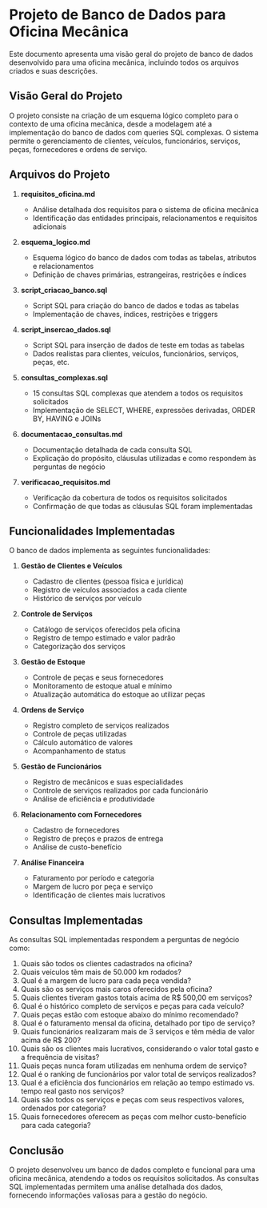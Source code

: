 # Projeto de Banco de Dados para Oficina Mecânica

Este documento apresenta uma visão geral do projeto de banco de dados desenvolvido para uma oficina mecânica, incluindo todos os arquivos criados e suas descrições.

## Visão Geral do Projeto

O projeto consiste na criação de um esquema lógico completo para o contexto de uma oficina mecânica, desde a modelagem até a implementação do banco de dados com queries SQL complexas. O sistema permite o gerenciamento de clientes, veículos, funcionários, serviços, peças, fornecedores e ordens de serviço.

## Arquivos do Projeto

1. **requisitos_oficina.md**
   - Análise detalhada dos requisitos para o sistema de oficina mecânica
   - Identificação das entidades principais, relacionamentos e requisitos adicionais

2. **esquema_logico.md**
   - Esquema lógico do banco de dados com todas as tabelas, atributos e relacionamentos
   - Definição de chaves primárias, estrangeiras, restrições e índices

3. **script_criacao_banco.sql**
   - Script SQL para criação do banco de dados e todas as tabelas
   - Implementação de chaves, índices, restrições e triggers

4. **script_insercao_dados.sql**
   - Script SQL para inserção de dados de teste em todas as tabelas
   - Dados realistas para clientes, veículos, funcionários, serviços, peças, etc.

5. **consultas_complexas.sql**
   - 15 consultas SQL complexas que atendem a todos os requisitos solicitados
   - Implementação de SELECT, WHERE, expressões derivadas, ORDER BY, HAVING e JOINs

6. **documentacao_consultas.md**
   - Documentação detalhada de cada consulta SQL
   - Explicação do propósito, cláusulas utilizadas e como respondem às perguntas de negócio

7. **verificacao_requisitos.md**
   - Verificação da cobertura de todos os requisitos solicitados
   - Confirmação de que todas as cláusulas SQL foram implementadas

## Funcionalidades Implementadas

O banco de dados implementa as seguintes funcionalidades:

1. **Gestão de Clientes e Veículos**
   - Cadastro de clientes (pessoa física e jurídica)
   - Registro de veículos associados a cada cliente
   - Histórico de serviços por veículo

2. **Controle de Serviços**
   - Catálogo de serviços oferecidos pela oficina
   - Registro de tempo estimado e valor padrão
   - Categorização dos serviços

3. **Gestão de Estoque**
   - Controle de peças e seus fornecedores
   - Monitoramento de estoque atual e mínimo
   - Atualização automática do estoque ao utilizar peças

4. **Ordens de Serviço**
   - Registro completo de serviços realizados
   - Controle de peças utilizadas
   - Cálculo automático de valores
   - Acompanhamento de status

5. **Gestão de Funcionários**
   - Registro de mecânicos e suas especialidades
   - Controle de serviços realizados por cada funcionário
   - Análise de eficiência e produtividade

6. **Relacionamento com Fornecedores**
   - Cadastro de fornecedores
   - Registro de preços e prazos de entrega
   - Análise de custo-benefício

7. **Análise Financeira**
   - Faturamento por período e categoria
   - Margem de lucro por peça e serviço
   - Identificação de clientes mais lucrativos

## Consultas Implementadas

As consultas SQL implementadas respondem a perguntas de negócio como:

1. Quais são todos os clientes cadastrados na oficina?
2. Quais veículos têm mais de 50.000 km rodados?
3. Qual é a margem de lucro para cada peça vendida?
4. Quais são os serviços mais caros oferecidos pela oficina?
5. Quais clientes tiveram gastos totais acima de R$ 500,00 em serviços?
6. Qual é o histórico completo de serviços e peças para cada veículo?
7. Quais peças estão com estoque abaixo do mínimo recomendado?
8. Qual é o faturamento mensal da oficina, detalhado por tipo de serviço?
9. Quais funcionários realizaram mais de 3 serviços e têm média de valor acima de R$ 200?
10. Quais são os clientes mais lucrativos, considerando o valor total gasto e a frequência de visitas?
11. Quais peças nunca foram utilizadas em nenhuma ordem de serviço?
12. Qual é o ranking de funcionários por valor total de serviços realizados?
13. Qual é a eficiência dos funcionários em relação ao tempo estimado vs. tempo real gasto nos serviços?
14. Quais são todos os serviços e peças com seus respectivos valores, ordenados por categoria?
15. Quais fornecedores oferecem as peças com melhor custo-benefício para cada categoria?

## Conclusão

O projeto desenvolveu um banco de dados completo e funcional para uma oficina mecânica, atendendo a todos os requisitos solicitados. As consultas SQL implementadas permitem uma análise detalhada dos dados, fornecendo informações valiosas para a gestão do negócio.
